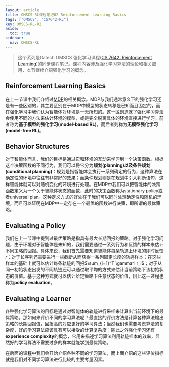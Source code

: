 ```yaml
---
layout: article
title: OMSCS-RL课程笔记02-Reinforcement Learning Basics
tags: ["OMSCS", "CS7642-RL"]
key: OMSCS-RL-02
aside:
  toc: true
sidebar:
  nav: OMSCS-RL
---
```


> 这个系列是Gatech OMSCS 强化学习课程([CS 7642: Reinforcement Learning](https://omscs.gatech.edu/cs-7642-reinforcement-learning))的同步课程笔记。课程内容涉及强化学习算法的理论和相关应用，本节继续介绍强化学习的概念。
<!--more-->

## Reinforcement Learning Basics

在上一节课中我们介绍过[MDP](/2022/05/21/OMSCS-RL-NOTES-01.html#markov-decision-process)的相关概念。MDP与我们通常意义下的强化学习还是有一些区别的，其主要区别在于MDP中模型的状态转移是已知而且固定的，而在强化学习中我们认为智能体对环境是一无所知的。这一区别造就了强化学习算法会使用不同的方法来估计环境的模型，或是完全脱离具体的环境直接进行学习。前者称为**基于模型的强化学习(model-based RL)**，而后者则称为**无模型强化学习(model-free RL)**。

## Behavior Structures

对于智能体而言，我们的目标是通过它和环境的互动来学习到一个决策函数。根据这个决策函数的不同行为，我们可以将它分为**规划(planning)**以及**条件规划(conditional planning)**：规划是指智能体会执行一系列确定的行为，这种算法在确定性的环境中往往有非常好的效果；而条件规划则是在规划中引入判断语句，这样智能体就可以对随机变化的环境进行处理。在MDP中我们可以把智能体的决策函数定义为一个关于智能体状态的函数，此时的决策函数称为stationary policy或者universal plan。这种定义方式的好处在于我们可以同时处理确定性和随机的环境，而且可以证明在MDP中一定存在一个最优的函数进行决策，即所谓的最优策略。

## Evaluating a Policy

我们在上一节课中提到过最优策略是指具有最大长期回报的策略。对于强化学习问题，由于环境对于智能体是未知的，我们需要通过一系列行为和反馈的样本来估计不同策略的回报。具体来说，我们首先需要知道智能体每条轨迹上环境的即时反馈$r$；对于长序列还需要进行一些截断从而获得一系列固定长度的轨迹样本；在这些样本的基础上就可以估计每条轨迹的回报$\sum_{i=1}^T \gamma^i r_i$；对于从同一初始状态出发的不同轨迹还可以通过取平均的方式来估计当前策略下该初始状态的价值。基于这种方式就可以估计给定策略下任意状态的价值，因此这一过程也称为**policy evaluation**。

## Evaluating a Learner

各种强化学习算法的目标是通过对智能体的轨迹进行采样来计算出当前环境下的最优策略。那如何来评价不同的学习算法呢？最直接的评价方法是计算各种算法输出策略的长期回报值，回报高的对应更好的学习算法；当然我们也需要考虑算法的复杂度，好的学习算法应该具有可以接受的计算复杂度；除此之外强化学习还有**experience complexity**的概念，它用来描述学习算法利用轨迹样本的效率，显然好的学习算法不需要过多的样本就能学到最优策略。

在后面的课程中我们会开始介绍各种不同的学习算法，而上面介绍的这些评价指标就是我们对不同学习算法进行比较的主要考量因素。